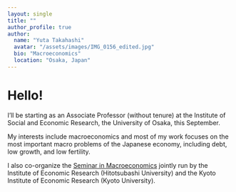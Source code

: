 ```yaml
---
layout: single
title: ""
author_profile: true
author:
  name: "Yuta Takahashi"
  avatar: "/assets/images/IMG_0156_edited.jpg"
  bio: "Macroeconomics"
  location: "Osaka, Japan"
---
```

# Hello!

I’ll be starting as an Associate Professor (without tenure) at the Institute of Social and Economic Research, the University of Osaka, this September.

My interests include macroeconomics and most of my work focuses on the most important macro problems of the Japanese economy, including debt, low growth, and low fertility.

I also co-organize the [Seminar in Macroeconomics](https://sites.google.com/view/seminar-in-macroeconomics/) jointly run by the Institute of Economic Research (Hitotsubashi University) and the Kyoto Institute of Economic Research (Kyoto University).

